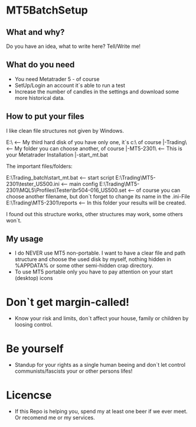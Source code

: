 # MT5BatchSetup

## What and why?

Do you have an idea, what to write here? Tell/Write me!

## What do you need

* You need Metatrader 5 - of course
* SetUp/Login an account it`s able to run a test
* Increase the number of candles in the settings and download some more historical data.

## How to put your files

I like clean file structures not given by Windows.


  E:\                       <-- My third hard disk of you have only one, it`s c:\ of course
  |-Trading\                <-- My folder you can choose another, of course
          |-MT5-2301\       <-- This is your Metatrader Installation
          |-start_mt.bat
          
  The important files/folders:

  E:\Trading\_batch\start_mt.bat                                  <-- start script
  E:\Trading\MT5-2301\tester_US500.ini                            <-- main config
  E:\Trading\MT5-2301\MQL5\Profiles\Tester\br504-016_US500.set    <-- of course you can choose another filename, but don`t forget to change its name in the .ini-File
  E:\Trading\MT5-2301\reports                                     <-- In this folder your results will be created.
          
  I found out this structure works, other structures may work, some others won`t.


## My usage

* I do NEVER use MT5 non-portable. I want to have a clear file and path structure and choose the used disk by myself, nothing hidden in %APPDATA% or some other semi-hidden crap directory.
* To use MT5 portable only you have to pay attention on your start (desktop) icons


# Don`t get margin-called!

* Know your risk and limits, don`t affect your house, family or children by loosing control.

# Be yourself

* Standup for your rights as a single human beeing and don`t let control communists/fascists your or other persons lifes!

# Licencse

* If this Repo is helping you, spend my at least one beer if we ever meet. Or recomend me or my services.

